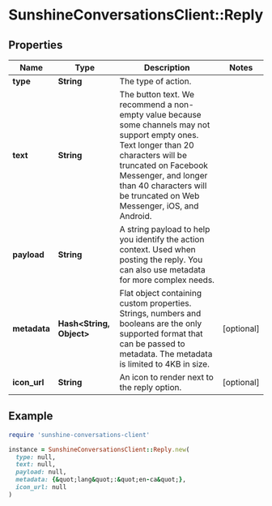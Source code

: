 # SunshineConversationsClient::Reply

## Properties

| Name | Type | Description | Notes |
| ---- | ---- | ----------- | ----- |
| **type** | **String** | The type of action. |  |
| **text** | **String** | The button text. We recommend a non-empty value because some channels may not support empty ones. Text longer than 20 characters will be truncated on Facebook Messenger, and longer than 40 characters will be truncated on Web Messenger, iOS, and Android. |  |
| **payload** | **String** | A string payload to help you identify the action context. Used when posting the reply. You can also use metadata for more complex needs. |  |
| **metadata** | **Hash&lt;String, Object&gt;** | Flat object containing custom properties. Strings, numbers and booleans  are the only supported format that can be passed to metadata. The metadata is limited to 4KB in size.  | [optional] |
| **icon_url** | **String** | An icon to render next to the reply option. | [optional] |

## Example

```ruby
require 'sunshine-conversations-client'

instance = SunshineConversationsClient::Reply.new(
  type: null,
  text: null,
  payload: null,
  metadata: {&quot;lang&quot;:&quot;en-ca&quot;},
  icon_url: null
)
```

